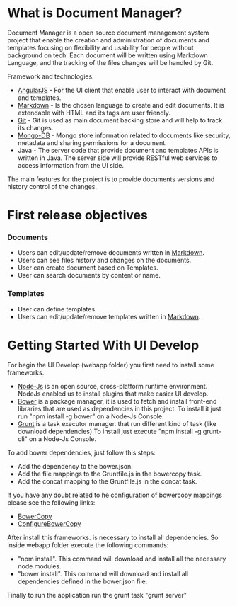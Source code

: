 What is Document Manager?
=========================

Document Manager is a open source document management system project that enable the creation and administration of documents and templates focusing on flexibility and usability for people without background on tech. Each document will be written using Markdown Language, and the tracking of the files changes will be handled by Git.

Framework and technologies.

* [AngularJS] - For the UI client that enable user to interact with document and templates.
* [Markdown] - Is the chosen language to create and edit documents. It is extendable with HTML and its tags are user friendly.
* [Git] - Git is used as main document backing store and will help to track its changes.
* [Mongo-DB]  - Mongo store information related to documents like security, metadata and sharing permissions for a document.
* Java - The server code that provide document and templates APIs is written in Java. The server side will provide RESTful web services to access information from the UI side.


The main features for the project is to provide documents versions and history control of the changes.

First release objectives
========================

### Documents

* Users can edit/update/remove documents written in [Markdown].
* Users can see files history and changes on the documents.
* User can create document based on Templates.
* User can search documents by content or name.


### Templates

* User can define templates.
* Users can edit/update/remove templates written in [Markdown].


Getting Started With UI Develop
===============================
For begin the UI Develop (webapp folder) you first need to install some frameworks.

* [Node-Js] is an open source, cross-platform runtime environment. NodeJs enabled us to install plugins that make easier UI develop.
* [Bower] is a package manager, it is used to fetch and install front-end libraries that are used as dependencies in this project. To install it just run "npm install -g bower" on a Node-Js Console.
* [Grunt] is a task executor manager. that run different kind of task (like download dependencies) To install just execute "npm install -g grunt-cli" on a Node-Js Console.

To add bower dependencies, just follow this steps:
* Add the dependency to the bower.json.
* Add the file mappings to the Gruntfile.js in the bowercopy task.
* Add the concat mapping to the Gruntfile.js in the concat task. 

If you have any doubt related to he configuration of bowercopy mappings please see the following links: 
* [BowerCopy] 
* [ConfigureBowerCopy]

After install this frameworks. is necessary to install all dependencies. So inside webapp folder execute the following commands:
* "npm install". This command will download and install all the necessary node modules.
* "bower install". This command will download and install all dependencies defined in the bower.json file.

Finally to run the application run the grunt task "grunt server"

[AngularJS]:http://angularjs.org
[Markdown]:http://daringfireball.net/projects/markdown/
[Git]:http://git-scm.com/
[Mongo-DB]:http://www.mongodb.org/
[Node-Js]:http://nodejs.org/
[Grunt]:http://gruntjs.com/
[Bower]:http://bower.io/
[BowerCopy]:https://www.npmjs.com/package/grunt-bowercopy
[ConfigureBowerCopy]:http://simonsmith.io/managing-bower-components-with-grunt/
